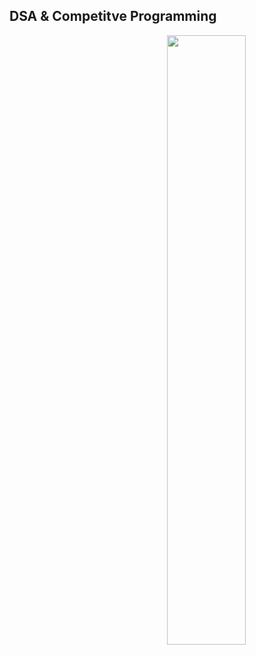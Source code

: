 ## DSA & Competitve Programming

<img src="https://cdn.dribbble.com/users/946283/screenshots/4028274/roadmap-dribbble.png" width="50%" align="right" >
